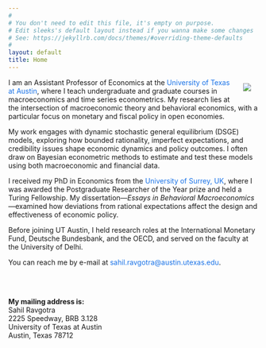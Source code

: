 ```yaml
---
#
# You don't need to edit this file, it's empty on purpose.
# Edit sleeks's default layout instead if you wanna make some changes
# See: https://jekyllrb.com/docs/themes/#overriding-theme-defaults
#
layout: default
title: Home 
---
```


<img src="{{ site.baseurl }}/assets/img/posts/sahil.png" ALIGN="right" style="margin:10px 15px"/>

<p>I am an Assistant Professor of Economics at the <a href="https://liberalarts.utexas.edu/economics/faculty/sr55289" target="_blank" style="color: #1a73e8; text-decoration: none;">University of Texas at Austin</a>, where I teach undergraduate and graduate courses in macroeconomics and time series econometrics. My research lies at the intersection of macroeconomic theory and behavioral economics, with a particular focus on monetary and fiscal policy in open economies.<p>

<p>My work engages with dynamic stochastic general equilibrium (DSGE) models, exploring how bounded rationality, imperfect expectations, and credibility issues shape economic dynamics and policy outcomes. I often draw on Bayesian econometric methods to estimate and test these models using both macroeconomic and financial data.<p>

<p>I received my PhD in Economics from the <a href="https://www.surrey.ac.uk/economics" target="_blank" style="color: #1a73e8; text-decoration: none;">University of Surrey, UK</a>, where I was awarded the Postgraduate Researcher of the Year prize and held a Turing Fellowship. My dissertation—<em>Essays in Behavioral Macroeconomics</em>—examined how deviations from rational expectations affect the design and effectiveness of economic policy.<p>

<p>Before joining UT Austin, I held research roles at the International Monetary Fund, Deutsche Bundesbank, and the OECD, and served on the faculty at the University of Delhi.<p>

<p>You can reach me by e-mail at <a href="mailto:sahil.ravgotra@austin.utexas.edu" style="color: #1a73e8; text-decoration: none;">sahil.ravgotra@austin.utexas.edu</a>.<p> 

<br><br>

<strong>My mailing address is:</strong><br>
Sahil Ravgotra<br>
2225 Speedway, BRB 3.128<br>
University of Texas at Austin<br>
Austin, Texas 78712

